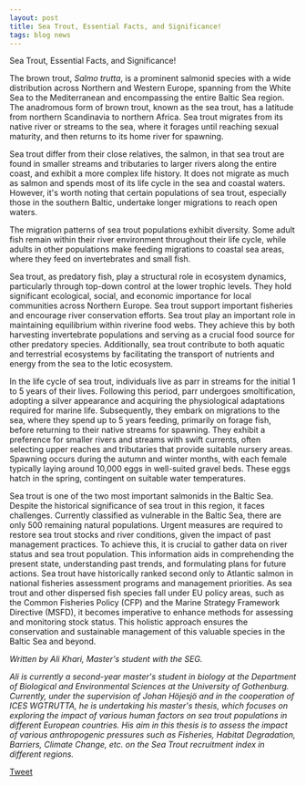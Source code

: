 ```yaml
---
layout: post
title: Sea Trout, Essential Facts, and Significance! 
tags: blog news
---
```


Sea Trout, Essential Facts, and Significance! 

<!--more-->

The brown trout, *Salmo trutta*, is a prominent salmonid species with a wide distribution across Northern and Western Europe, spanning from the White Sea to the Mediterranean and encompassing the entire Baltic Sea region. The anadromous form of brown trout, known as the sea trout, has a latitude from northern Scandinavia to northern Africa. Sea trout migrates from its native river or streams to the sea, where it forages until reaching sexual maturity, and then returns to its home river for spawning.

Sea trout differ from their close relatives, the salmon, in that sea trout are found in smaller streams and tributaries to larger rivers along the entire coast, and exhibit a more complex life history. It does not migrate as much as salmon and spends most of its life cycle in the sea and coastal waters. However, it's worth noting that certain populations of sea trout, especially those in the southern Baltic, undertake longer migrations to reach open waters.

The migration patterns of sea trout populations exhibit diversity. Some adult fish remain within their river environment throughout their life cycle, while adults in other populations make feeding migrations to coastal sea areas, where they feed on invertebrates and small fish.

Sea trout, as predatory fish, play a structural role in ecosystem dynamics, particularly through top-down control at the lower trophic levels. They hold significant ecological, social, and economic importance for local communities across Northern Europe. Sea trout support important fisheries and encourage river conservation efforts. Sea trout play an important role in maintaining equilibrium within riverine food webs. They achieve this by both harvesting invertebrate populations and serving as a crucial food source for other predatory species. Additionally, sea trout contribute to both aquatic and terrestrial ecosystems by facilitating the transport of nutrients and energy from the sea to the lotic ecosystem.

In the life cycle of sea trout, individuals live as parr in streams for the initial 1 to 5 years of their lives. Following this period, parr undergoes smoltification, adopting a silver appearance and acquiring the physiological adaptations required for marine life. Subsequently, they embark on migrations to the sea, where they spend up to 5 years feeding, primarily on forage fish, before returning to their native streams for spawning. They exhibit a preference for smaller rivers and streams with swift currents, often selecting upper reaches and tributaries that provide suitable nursery areas. Spawning occurs during the autumn and winter months, with each female typically laying around 10,000 eggs in well-suited gravel beds. These eggs hatch in the spring, contingent on suitable water temperatures.

Sea trout is one of the two most important salmonids in the Baltic Sea. Despite the historical significance of sea trout in this region, it faces challenges. Currently classified as vulnerable in the Baltic Sea, there are only 500 remaining natural populations. Urgent measures are required to restore sea trout stocks and river conditions, given the impact of past management practices. To achieve this, it is crucial to gather data on river status and sea trout population. This information aids in comprehending the present state, understanding past trends, and formulating plans for future actions.
Sea trout have historically ranked second only to Atlantic salmon in national fisheries assessment programs and management priorities. As sea trout and other dispersed fish species fall under EU policy areas, such as the Common Fisheries Policy (CFP) and the Marine Strategy Framework Directive (MSFD), it becomes imperative to enhance methods for assessing and monitoring stock status. This holistic approach ensures the conservation and sustainable management of this valuable species in the Baltic Sea and beyond.

*Written by Ali Khari, Master's student with the SEG.*

*Ali is currently a second-year master's student in biology at the Department of Biological and Environmental Sciences at the University of Gothenburg. Currently, under the supervision of Johan Höjesjö and in the cooperation of ICES WGTRUTTA, he is undertaking his master's thesis, which focuses on exploring the impact of various human factors on sea trout populations in different European countries. His aim in this thesis is to assess the impact of various anthropogenic pressures such as Fisheries, Habitat Degradation, Barriers, Climate Change, etc. on the Sea Trout recruitment index in different regions.*

<a href="https://twitter.com/share?ref_src=twsrc%5Etfw" class="twitter-share-button" data-show-count="false">Tweet</a><script async src="https://platform.twitter.com/widgets.js" charset="utf-8"></script>